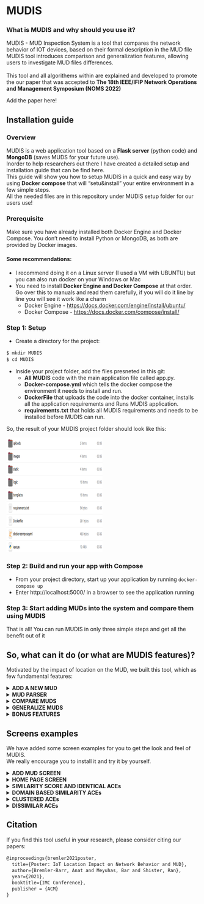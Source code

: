 # MUDIS

### What is MUDIS and why should you use it?

MUDIS - MUD Inspection System is a tool that compares the network behavior of IOT devices, based on their formal description in the MUD file
MUDIS tool introduces comparison and generalization features, allowing users to investigate MUD files differences.<br><br>
This tool and all algorithems within are explained and developed to promote the our paper that was accepted to **The 18th IEEE/IFIP Network Operations and Management Symposium (NOMS 2022)**

Add the paper here!

## Installation guide ##

### Overview

MUDIS is a web application tool based on a **Flask server** (python code) and **MongoDB** (saves MUDS for your future use). <br>
Inorder to help researchers out there I have created a detailed setup and installation guide that can be find here. <br>
This guide will show you how to setup MUDIS in a quick and easy way by using **Docker compose** that will “setu&install” your entire environment in a few simple steps.<br>
All the needed files are in this repository under MUDIS setup folder for our users use!

### Prerequisite

Make sure you have already installed both Docker Engine and Docker Compose. You don’t need to install Python or MongoDB, as both are provided by Docker images.

#### Some recommendations:
- I recommend doing it on a Linux server (I used a VM with UBUNTU) but you can also run docker on your Windows or Mac
- You need to install **Docker Engine and Docker Compose** at that order. Go over this to manuals and read them carefully, if you will do it line by line you will see it work like a charm
  - Docker Engine - https://docs.docker.com/engine/install/ubuntu/
  - Docker Compose - https://docs.docker.com/compose/install/

### Step 1: Setup
- Create a directory for the project:
```bash
$ mkdir MUDIS
$ cd MUDIS
```
- Inside your project folder, add the files presneted in this git:
  - **All MUDIS** code with the main application file called app.py.
  - **Docker-compose.yml** which tells the docker compose the environment it needs to install and run.
  - **DockerFile** that uploads the code into the docker container, installs all the application requirements and Runs MUDIS application.
  - **requirements.txt** that holds all MUDIS requirements and needs to be installed before MUDIS can run.

So, the result of your MUDIS project folder should look like this:

<img src="images/dirlist.png" width="50%" height="300">

### Step 2: Build and run your app with Compose
- From your project directory, start up your application by running `docker-compose up`
- Enter http://localhost:5000/ in a browser to see the application running

### Step 3: Start adding MUDs into the system and compare them using MUDIS

That is all! You can run MUDIS in only three simple steps and get all the benefit out of it



## So, what can it do (or what are MUDIS features)? ##
Motivated by the impact of location on the MUD, we built
this tool, which as few fundamental features:

<details><summary><b>ADD A NEW MUD</b></summary>
<p>

This is a basic feature that gives researchers the option to add MUDS into the system.<br>
The uploaded MUD is then saved at the server and in a dedicated MongoDB for further use.<br>
When adding a new MUD you can add some helpful metadata like - device name, device type, the device geolocation etc.

</p>
</details>
  
<details><summary><b>MUD PARSER</b></summary>
<p>

The basic concept of MUDIS is its parsing engine which gives MUDIS its power.<br>
The parsing engine knows how that take a raw MUD file and convert it into python objects that defines the given MUD.<br>
Once MUDIS proccess the MUD it creates - Matches objects, Aces objects, ACLs and so on.<br>
This objects above creates a MUD object that MUDIS will use in the more complex features it has.

</p>
</details>
  
<details><summary><b>COMPARE MUDS</b></summary>
<p>

Once you done uploading two or more MUDs you can start using one of the main feature of MUDIS, the comparison feature.<br>
This feature is using the MUD object that was created using the MUDIS parsing engine (explained in the previous section) to find the followin things:
<ul>  
  <li><b>Identical ACEs</b> - these are ACEs that exsists in both MUDs compared together.</li>
  <li><b>Domain based similarity ACEs</b> - these are ACEs from both MUDs that has similar domains (More about similarity in our paper) with the ame port and protocol.</li>
  <li><b>Clustered ACEs</b> - This ACEs are being paired based on their port+protocol similarity or by their IPs similarity of by domains similarity with a different port</li>
  <li><b>Dissimilar ACEs</b> - ACEs that has now given similarity with ACEs on the other MUD that we compared to.</li>
</ul>
In addition, the comparison results in a similarity score that the researcher can use to asstimaate how identical are the two MUDs.<br>
This is an importent metric that we used during our research (moreover inside our paper)

To conclude, MUD comparison allows the research to calculates the MUD similarity measure and then examine the differences between two MUD
files and highlight similar entries. This allows us to drill down and gain insights about the origin of the differences.
  
</p>
</details>
  
<details><summary><b>GENERALIZE MUDS</b></summary>
<p>

This feature aims to create a one comprehensive, generalized MUD  that can serve as a white-list for the network behavior of bothMUDs (represent two locations in our experiments).<br>
The generalization process is done by using the comparison feature that "learns" are are the MUDs differences and what can be generalized by MUDIS. <br>
The generalized MUD is then presented and inserted into MUDIS DataBase for future research and use of the given user.
  
</p>
</details>
  
<details><summary><b>BONUS FEATURES</b></summary>
<p>

MUDIS also presents two features that help us the reaerchers to automatre our work and to get our results right:
* ACEs filter - this gives the user to filter out ACEs that are created and influenced by the network and not by the device (therefore, harming the results).
* List comparison - this allows the users to compare a list of tuples where each tuple is two MUDs we want to compare. this comparison returns all similarity score for further use like creating graphs, detecting anomalies and so on.
  
</p>
</details>


## Screens examples ##

We have added some screen examples for you to get the look and feel of MUDIS. <br>
We really encourage you to install it and try it by yourself.

<details><summary><b>ADD MUD SCREEN</b></summary>
<p>
<img src="images/addMUD.PNG" width="80%" height="450">

<em>Add a new MUD screen - gives users the ability to add new generated MUDs into the system for further investigation</em>
 
</p>
</details>

<details><summary><b>HOME PAGE SCREEN</b></summary>
<p>
<img src="images/homepage.PNG" width="80%" height="450">

*MUDIS main screen - gives users the ability to choose two MUDs and to compare, generalize and filter ACEs using the system*
 
</p>
</details>

<details><summary><b>SIMILARITY SCORE AND IDENTICAL ACEs</b></summary>
<p>
<img src="images/similarity_score_and_identical.PNG" width="80%" height="450">

*MUDIS compare screen - shows the two MUDs similarity score and the identical ACEs between them*
 
</p>
</details>

<details><summary><b>DOMAIN BASED SIMILARITY ACEs</b></summary>
<p>
<img src="images/domain_based_similarity.PNG" width="80%" height="450">

*MUDIS compare screen - shows the two MUDs domain based similarity ACEs*
 
</p>
</details>

<details><summary><b>CLUSTERED ACEs</b></summary>
<p>
<img src="images/clustered.PNG" width="80%" height="450">

*MUDIS main screen - shows the two MUDs clustered ACEs*
 
</p>
</details>

<details><summary><b>DISSIMILAR ACEs</b></summary>
<p>
<img src="images/dissimilar .PNG" width="80%" height="450">

*MUDIS main screen - shows the two MUDs dissimilar ACEs*
 
</p>
</details>

## Citation

If you find this tool useful in your research, please consider citing our papers:

```
@inproceedings{bremler2021poster,
  title={Poster: IoT Location Impact on Network Behavior and MUD},
  author={Bremler-Barr, Anat and Meyuhas, Bar and Shister, Ran},
  year={2021},
  booktitle={IMC Conference},
  publisher = {ACM}
}
```
